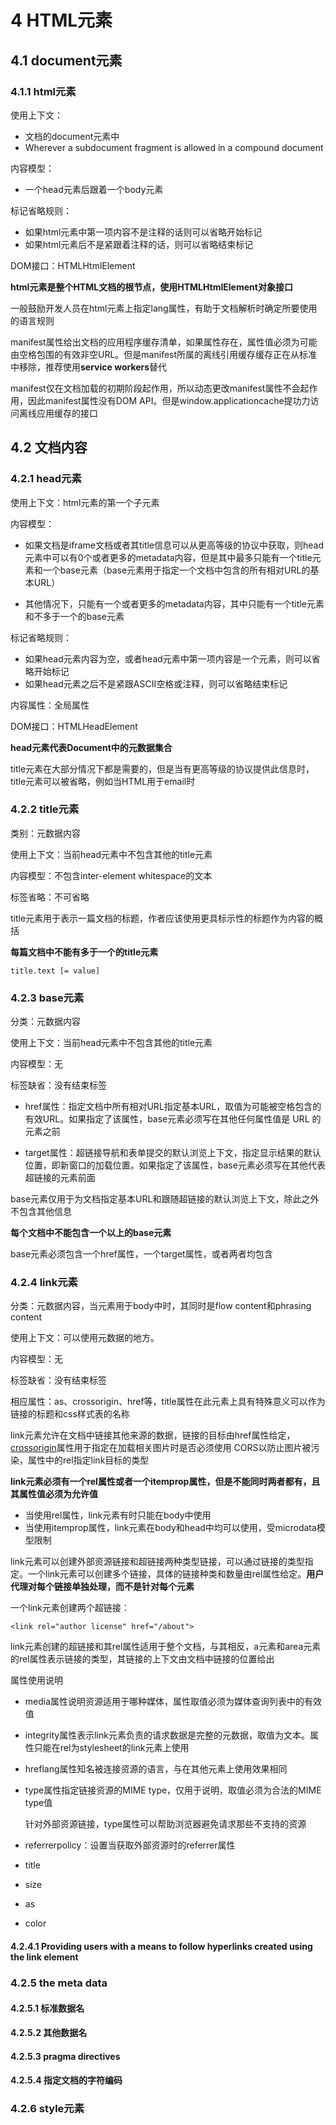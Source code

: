 # 4 HTML元素

## 4.1 document元素

### 4.1.1 html元素

使用上下文：

* 文档的document元素中
* Wherever a subdocument fragment is allowed in a compound document

内容模型：

* 一个head元素后跟着一个body元素

标记省略规则：

* 如果html元素中第一项内容不是注释的话则可以省略开始标记
* 如果html元素后不是紧跟着注释的话，则可以省略结束标记

DOM接口：HTMLHtmlElement

**html元素是整个HTML文档的根节点，使用HTMLHtmlElement对象接口**

一般鼓励开发人员在html元素上指定lang属性，有助于文档解析时确定所要使用的语言规则

manifest属性给出文档的应用程序缓存清单，如果属性存在，属性值必须为可能由空格包围的有效非空URL。但是manifest所属的离线引用缓存缓存正在从标准中移除，推荐使用**service workers**替代

manifest仅在文档加载的初期阶段起作用，所以动态更改manifest属性不会起作用，因此manifest属性没有DOM API。但是window.applicationcache提功力访问离线应用缓存的接口

## 4.2 文档内容

### 4.2.1 head元素

使用上下文：html元素的第一个子元素

内容模型：

* 如果文档是iframe文档或者其title信息可以从更高等级的协议中获取，则head元素中可以有0个或者更多的metadata内容，但是其中最多只能有一个title元素和一个base元素（base元素用于指定一个文档中包含的所有相对URL的基本URL）

* 其他情况下，只能有一个或者更多的metadata内容，其中只能有一个title元素和不多于一个的base元素

标记省略规则：

* 如果head元素内容为空，或者head元素中第一项内容是一个元素，则可以省略开始标记
* 如果head元素之后不是紧跟ASCII空格或注释，则可以省略结束标记

内容属性：全局属性

DOM接口：HTMLHeadElement

**head元素代表Document中的元数据集合**

title元素在大部分情况下都是需要的，但是当有更高等级的协议提供此信息时，title元素可以被省略，例如当HTML用于email时

### 4.2.2 title元素

类别：元数据内容

使用上下文：当前head元素中不包含其他的title元素

内容模型：不包含inter-element whitespace的文本

标签省略：不可省略

title元素用于表示一篇文档的标题，作者应该使用更具标示性的标题作为内容的概括

**每篇文档中不能有多于一个的title元素**

```
title.text [= value]
```

### 4.2.3 base元素

分类：元数据内容

使用上下文：当前head元素中不包含其他的title元素

内容模型：无

标签缺省：没有结束标签

* href属性：指定文档中所有相对URL指定基本URL，取值为可能被空格包含的有效URL。如果指定了该属性，base元素必须写在其他任何属性值是 URL 的元素之前

* target属性：超链接导航和表单提交的默认浏览上下文，指定显示结果的默认位置，即新窗口的加载位置。如果指定了该属性，base元素必须写在其他代表超链接的元素前面

base元素仅用于为文档指定基本URL和跟随超链接的默认浏览上下文，除此之外不包含其他信息

**每个文档中不能包含一个以上的base元素**

base元素必须包含一个href属性，一个target属性，或者两者均包含

### 4.2.4 link元素

分类：元数据内容，当元素用于body中时，其同时是flow content和phrasing content

使用上下文：可以使用元数据的地方。

内容模型：无

标签缺省：没有结束标签

相应属性：as、crossorigin、href等，title属性在此元素上具有特殊意义可以作为链接的标题和css样式表的名称

link元素允许在文档中链接其他来源的数据，链接的目标由href属性给定，[crossorigin](https://developer.mozilla.org/en-US/docs/Web/HTML/CORS_Enabled_Image)属性用于指定在加载相关图片时是否必须使用 CORS以防止图片被污染，属性中的rel指定link目标的类型

**link元素必须有一个rel属性或者一个itemprop属性，但是不能同时两者都有，且其属性值必须为允许值**

* 当使用rel属性，link元素有时只能在body中使用
* 当使用itemprop属性，link元素在body和head中均可以使用，受microdata模型限制

link元素可以创建外部资源链接和超链接两种类型链接，可以通过链接的类型指定。一个link元素可以创建多个链接，具体的链接种类和数量由rel属性给定。**用户代理对每个链接单独处理，而不是针对每个元素**

一个link元素创建两个超链接：

    <link rel="author license" href="/about">

link元素创建的超链接和其rel属性适用于整个文档，与其相反，a元素和area元素的rel属性表示链接的类型，其链接的上下文由文档中链接的位置给出

属性使用说明

* media属性说明资源适用于哪种媒体，属性取值必须为媒体查询列表中的有效值
* integrity属性表示link元素负责的请求数据是完整的元数据，取值为文本。属性只能在rel为stylesheet的link元素上使用
* hreflang属性知名被连接资源的语言，与在其他元素上使用效果相同
* type属性指定链接资源的MIME type，仅用于说明，取值必须为合法的MIME type值

	针对外部资源链接，type属性可以帮助浏览器避免请求那些不支持的资源

* referrerpolicy：设置当获取外部资源时的referrer属性
* title
* size
* as
* color

#### 4.2.4.1 Providing users with a means to follow hyperlinks created using the link element

### 4.2.5 the meta data

#### 4.2.5.1 标准数据名

#### 4.2.5.2 其他数据名

#### 4.2.5.3 pragma directives

#### 4.2.5.4 指定文档的字符编码

### 4.2.6 style元素